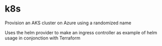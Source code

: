 # k8s
Provision an AKS cluster on Azure using a randomized name

Uses the helm provider to make an ingress controller as example of helm usage in conjonction with Terraform